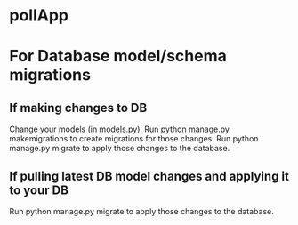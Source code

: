 # pollApp

# For Database model/schema migrations

## If making changes to DB
Change your models (in models.py).
Run python manage.py makemigrations to create migrations for those changes.
Run python manage.py migrate to apply those changes to the database.

## If pulling latest DB model changes and applying it to your DB
Run python manage.py migrate to apply those changes to the database.
